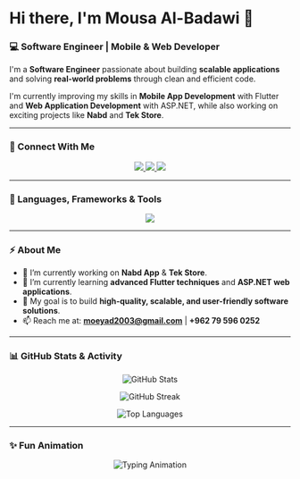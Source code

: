 # Hi there, I'm Mousa Al-Badawi 👋

### 💻 Software Engineer | Mobile & Web Developer

I'm a **Software Engineer** passionate about building **scalable applications** and solving **real-world problems** through clean and efficient code.

I'm currently improving my skills in **Mobile App Development** with Flutter and **Web Application Development** with ASP.NET, while also working on exciting projects like **Nabd** and **Tek Store**.

---

### 🔗 Connect With Me
<p align="center">
  <a href="mailto:moeyad2003@gmail.com" target="_blank">
    <img src="https://img.shields.io/badge/Gmail-D14836?style=for-the-badge&logo=gmail&logoColor=white" />
  </a>
  <a href="https://www.linkedin.com/in/mousa-mustafa-798822277/" target="_blank">
    <img src="https://img.shields.io/badge/LinkedIn-0077B5?style=for-the-badge&logo=linkedin&logoColor=white" />
  </a>
  <a href="tel:+962795960252">
    <img src="https://img.shields.io/badge/Phone-25D366?style=for-the-badge&logo=whatsapp&logoColor=white" />
  </a>
</p>

---

### 🚀 Languages, Frameworks & Tools
<p align="center">
  <img src="https://skillicons.dev/icons?i=dart,java,cs,html,css,js,ts,php,bootstrap,git,github,mysql,visualstudio,vscode&perline=7" />
</p>

---

### ⚡ About Me
- 🔭 I’m currently working on **Nabd App** & **Tek Store**.
- 🌱 I’m currently learning **advanced Flutter techniques** and **ASP.NET web applications**.
- 🎯 My goal is to build **high-quality, scalable, and user-friendly software solutions**.
- 📫 Reach me at: **moeyad2003@gmail.com** | **+962 79 596 0252**

---

### 📊 GitHub Stats & Activity
<p align="center">
  <img src="https://github-readme-stats.vercel.app/api?username=mousaalbadwi&show_icons=true&theme=radical" alt="GitHub Stats" />
</p>

<p align="center">
  <img src="https://github-readme-streak-stats.herokuapp.com/?user=mousaalbadwi&theme=radical" alt="GitHub Streak" />
</p>

<p align="center">
  <img src="https://github-readme-stats.vercel.app/api/top-langs/?username=mousaalbadwi&layout=compact&theme=radical" alt="Top Languages" />
</p>

---

### ✨ Fun Animation
<p align="center">
  <img src="https://readme-typing-svg.demolab.com?font=Fira+Code&size=24&duration=3000&pause=1000&color=F70000&center=true&vCenter=true&width=600&lines=Hello!+I'm+Mousa+Al-Badawi;Software+Engineer+%7C+Mobile+%26+Web+Developer;Flutter+%7C+ASP.NET+%7C+Java+%7C+PHP+%7C+TypeScript" alt="Typing Animation" />
</p>
